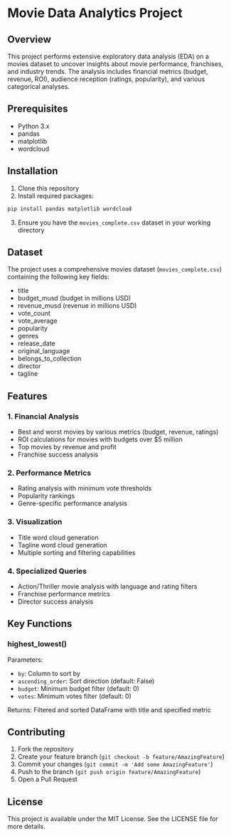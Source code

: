 # Movie Data Analytics Project

## Overview
This project performs extensive exploratory data analysis (EDA) on a movies dataset to uncover insights about movie performance, franchises, and industry trends. The analysis includes financial metrics (budget, revenue, ROI), audience reception (ratings, popularity), and various categorical analyses.

## Prerequisites
- Python 3.x
- pandas
- matplotlib
- wordcloud

## Installation
1. Clone this repository
2. Install required packages:
```bash
pip install pandas matplotlib wordcloud
```
3. Ensure you have the `movies_complete.csv` dataset in your working directory

## Dataset
The project uses a comprehensive movies dataset (`movies_complete.csv`) containing the following key fields:
- title
- budget_musd (budget in millions USD)
- revenue_musd (revenue in millions USD)
- vote_count
- vote_average
- popularity
- genres
- release_date
- original_language
- belongs_to_collection
- director
- tagline

## Features

### 1. Financial Analysis
- Best and worst movies by various metrics (budget, revenue, ratings)
- ROI calculations for movies with budgets over $5 million
- Top movies by revenue and profit
- Franchise success analysis

### 2. Performance Metrics
- Rating analysis with minimum vote thresholds
- Popularity rankings
- Genre-specific performance analysis

### 3. Visualization
- Title word cloud generation
- Tagline word cloud generation
- Multiple sorting and filtering capabilities

### 4. Specialized Queries
- Action/Thriller movie analysis with language and rating filters
- Franchise performance metrics
- Director success analysis


## Key Functions

### highest_lowest()
Parameters:
- `by`: Column to sort by
- `ascending_order`: Sort direction (default: False)
- `budget`: Minimum budget filter (default: 0)
- `votes`: Minimum votes filter (default: 0)

Returns: Filtered and sorted DataFrame with title and specified metric


## Contributing
1. Fork the repository
2. Create your feature branch (`git checkout -b feature/AmazingFeature`)
3. Commit your changes (`git commit -m 'Add some AmazingFeature'`)
4. Push to the branch (`git push origin feature/AmazingFeature`)
5. Open a Pull Request

## License
This project is available under the MIT License. See the LICENSE file for more details.


